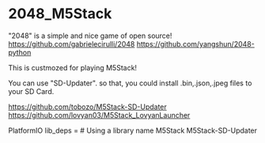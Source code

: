 # 2048_M5Stack
"2048" is a simple and nice game of open source!
https://github.com/gabrielecirulli/2048
https://github.com/yangshun/2048-python

This is custmozed for playing M5Stack!

You can use "SD-Updater". so that, you could install .bin,.json,.jpeg files to your SD Card.

https://github.com/tobozo/M5Stack-SD-Updater
https://github.com/lovyan03/M5Stack_LovyanLauncher

<BUILD>
PlatformIO
lib_deps =
  # Using a library name
  M5Stack
  M5Stack-SD-Updater
  
